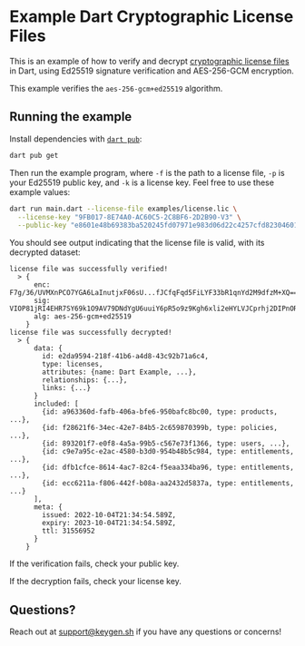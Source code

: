 # Example Dart Cryptographic License Files

This is an example of how to verify and decrypt [cryptographic license files](https://keygen.sh/docs/api/cryptography/#cryptographic-lic)
in Dart, using Ed25519 signature verification and AES-256-GCM encryption.

This example verifies the `aes-256-gcm+ed25519` algorithm.

## Running the example

Install dependencies with [`dart pub`](https://dart.dev/tools/pub/cmd):

```bash
dart pub get
```

Then run the example program, where `-f` is the path to a license file,
`-p` is your Ed25519 public key, and `-k` is a license key. Feel free
to use these example values:

```bash
dart run main.dart --license-file examples/license.lic \
  --license-key "9FB017-8E74A0-AC60C5-2C8BF6-2D2B90-V3" \
  --public-key "e8601e48b69383ba520245fd07971e983d06d22c4257cfd82304601479cee788"
```

You should see output indicating that the license file is valid, with its
decrypted dataset:

```
license file was successfully verified!
  > {
      enc: F7g/36/UVMXnPCO7YGA6LaInutjxF06sU...fJCfqFqd5FiLYF33bR1qnYd2M9dfzM+XQ==.Jsw6jutQje0ZWmTn.n++MX8kfMTsqTZQjb2EFVg==,
      sig: VIOP81jRI4EHR7SY69k1O9AV79DNdYgU6uuiY6pR5o9z9Kgh6xli2eHYLVJCprhj2DIPnORD1xxsG22TqeXFDQ==,
      alg: aes-256-gcm+ed25519
    }
license file was successfully decrypted!
  > {
      data: {
        id: e2da9594-218f-41b6-a4d8-43c92b71a6c4,
        type: licenses,
        attributes: {name: Dart Example, ...},
        relationships: {...},
        links: {...}
      }
      included: [
        {id: a963360d-fafb-406a-bfe6-950bafc8bc00, type: products, ...},
        {id: f28621f6-34ec-42e7-84b5-2c659870399b, type: policies, ...},
        {id: 893201f7-e0f8-4a5a-99b5-c567e73f1366, type: users, ...},
        {id: c9e7a95c-e2ac-4580-b3d0-954b48b5c984, type: entitlements, ...},
        {id: dfb1cfce-8614-4ac7-82c4-f5eaa334ba96, type: entitlements, ...},
        {id: ecc6211a-f806-442f-b08a-aa2432d5837a, type: entitlements, ...}
      ],
      meta: {
        issued: 2022-10-04T21:34:54.589Z,
        expiry: 2023-10-04T21:34:54.589Z,
        ttl: 31556952
      }
    }
```

If the verification fails, check your public key.

If the decryption fails, check your license key.

## Questions?

Reach out at [support@keygen.sh](mailto:support@keygen.sh) if you have any
questions or concerns!
